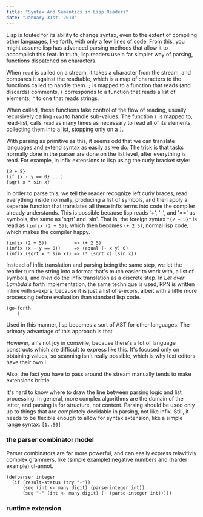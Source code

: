 ```yaml
---
title: "Syntax And Semantics in Lisp Readers"
date: "January 31st, 2018"
---
```


Lisp is touted for its ability to change syntax, even to the extent of compiling other languages, like forth, with only a few lines of code.
From this, you might assume lisp has advanced parsing methods that allow it to accomplish this feat.
In truth, lisp readers use a far simpler way of parsing, functions dispatched on characters.

When `read` is called on a stream, it takes a character from the stream, and compares it against the readtable, which is a map
of characters to the functions called to handle them. `;` is mapped to a function that reads (and discards) comments,
`(` corresponds to a function that reads a list of elements, `"` to one that reads strings.

When called, these functions take control of the flow of reading, usually recursively calling `read` to handle sub-values.
The function `(` is mapped to, read-list, calls `read` as many times as necessary to read all of its elements, collecting them into a list, stopping only on a `)`.

With parsing as primitive as this, it seems odd that we can translate languages and extend syntax as easily as we do.
The trick is that tasks normally done in the parser are done on the list level, after everything is read.
For example, in infix extensions to lisp using the curly bracket style:

```
{2 + 5}
(if {x - y == 0} ...)
{sqrt x * sin x}
```

In order to parse this, we tell the reader recognize left curly braces, read everything inside normally,
producing a list of symbols, and then apply a seperate function that translates all these infix terms into code the compiler already understands.
This is possible because lisp reads '+', '-', and '==' as symbols, the same as 'sqrt' and 'sin'.
That is, the foreign syntax `"{2 + 5}"` is read as `(infix (2 + 5))`, which then becomes `(+ 2 5)`, normal lisp code, which makes the compiler happy.

```
(infix (2 + 5))          => (+ 2 5)
(infix (x - y == 0))     => (equal (- x y) 0)
(infix (sqrt x * sin x)) => (* (sqrt x) (sin x))
```

Instead of infix translation and parsing being the same step, we let the reader turn the string into a format that's much easier to work with,
a list of symbols, and *then* do the infix translation as a discrete step.
In *Let over Lambda's* forth implementation, the same technique is used, RPN is written inline with s-exprs, because it is just a list of s-exprs,
albeit with a little more processing before evaluation than standard lisp code.

```
(go-forth
	)

```

Used in this manner, lisp becomes a sort of AST for other languages.
The primary advantage of this approach is that

However, all's not joy in consville, because there's a lot of language constructs which are difficult to express like this.
It's focused only on obtaining values, so scanning isn't really possible, which is why text editors have their own l

Also, the fact you have to pass around the stream manually tends to make extensions brittle.

It's hard to know where to draw the line between parsing logic and list processing.
In general, more complex algorithms are the domain of the latter, and parsing is for structure, not content.
Parsing should be used only up to things that are completely decidable in parsing, not like infix.
Still, it needs to be flexible enough to allow for syntax extension, like a simple range syntax: `[1..50]`

### the parser combinator model

Parser combinators are far more powerful, and can easily express relavitivly complex grammers, like (simple example)
negative numbers and (harder example) cl-annot.

```
(defparser integer
  (if (result-status (try "-"))
      (seq (int <- many digit) (parse-integer int))
      (seq "-" (int <- many digit) (- (parse-integer int)))))
```

### runtime extension
